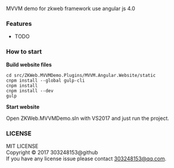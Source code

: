 MVVM demo for zkweb framework use angular js 4.0

### Features

- TODO

### How to start

**Build website files**

```
cd src/ZKWeb.MVVMDemo.Plugins/MVVM.Angular.Website/static
cnpm install --global gulp-cli
cnpm install
cnpm install --dev
gulp
```

**Start website**

Open ZKWeb.MVVMDemo.sln with VS2017 and just run the project.

### LICENSE

MIT LICENSE<br/>
Copyright © 2017 303248153@github<br/>
If you have any license issue please contact 303248153@qq.com.<br/>
